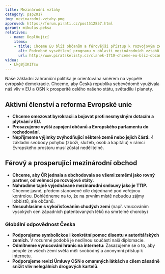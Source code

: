 ```yaml
---
title: Mezinárodní vztahy
category: psp2017
img: mezinarodni-vztahy.png
approved: https://forum.pirati.cz/post512857.html
garant: mikulas.peksa
relatives:
  - name: Doplňující
    items:
    - title: Chceme EU blíž občanům a férovější přístup k rozvojovým zemím
      alt: Podrobné vysvětlení programu v oblasti mezinárodních vztahů
      url: http://www.piratskelisty.cz/clanek-1710-chceme-eu-bliz-obcanum-a-ferovejsi-pristup-k-rozvojovym-zemim
videa:
  - Lkg8jIKITsw
---
```


Naše základní zahraniční politika je orientována směrem na vyspělé evropské
demokracie. Chceme, aby Česká republika sebevědomě využívala náš vliv v EU a
OSN k prosperitě celého našeho státu, světadílu i planety.

## Aktivní členství a reforma Evropské unie

* **Chceme omezovat byrokracii a bojovat proti nesmyslným dotacím a plýtvání v EU.**
* **Prosazujeme vyšší zapojení občanů a Evropského parlamentu do rozhodování.**
* **Nepřijmeme výjimky zvýhodňující některé země nebo jejich části:** 4 základní svobody pohybu (zboží, služeb, osob a kapitálu) v rámci Evropského prostoru musí zůstat nedělitelné.

## Férový a prosperující mezinárodní obchod

* **Chceme, aby ČR jednala a obchodovala se všemi zeměmi jako rovný partner, od velmocí po rozvojové státy.**
* **Nahradíme tajně vyjednávané mezinárodní smlouvy jako je TTIP.** Chceme jasné, předem stanovené cíle dojednané pod veřejnou kontrolou. Dohlédneme na to, že na prvním místě nebudou zájmy lobbistů, ale občanů.
* **Nesouhlasíme s vykořisťováním chudých zemí** (např. vnucováním vysokých cen západních patentovaných léků na smrtelné choroby)

### Globální odpovědnost Česka

* **Podporujeme symbolickou i konkrétní pomoc disentu v autoritářských zemích.** V rozumné podobě je nedílnou součástí naší diplomacie.
* **Odmítneme vynucování hranic na internetu:** Zasazujeme se o to, aby people
ze všech zemí světa měli svobodný a anonymní přístup k internetu.
* **Podporujeme revizi Úmluvy OSN o omamných látkách s cílem zásadně snížit vliv nelegálních drogových kartelů.**
